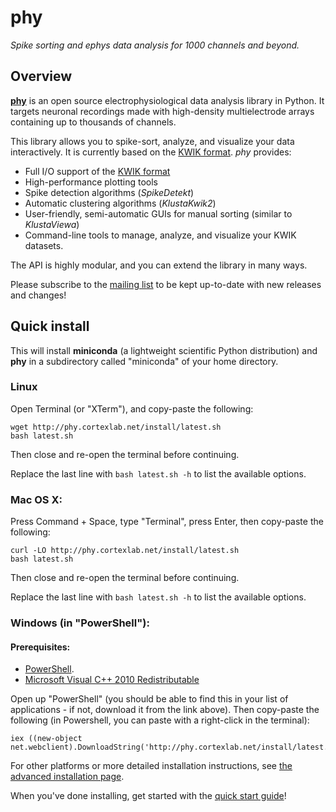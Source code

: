 # phy

_Spike sorting and ephys data analysis for 1000 channels and beyond._


## Overview

[**phy**](https://github.com/kwikteam/phy) is an open source electrophysiological data analysis library in Python. It targets neuronal recordings made with high-density multielectrode arrays containing up to thousands of channels.

This library allows you to spike-sort, analyze, and visualize your data interactively. It is currently based on the [KWIK format](kwik-format.md). *phy* provides:

* Full I/O support of the [KWIK format](kwik-format.md)
* High-performance plotting tools
* Spike detection algorithms (*SpikeDetekt*)
* Automatic clustering algorithms (*KlustaKwik2*)
* User-friendly, semi-automatic GUIs for manual sorting (similar to *KlustaViewa*)
* Command-line tools to manage, analyze, and visualize your KWIK datasets.

The API is highly modular, and you can extend the library in many ways.

Please subscribe to the [mailing list](https://groups.google.com/forum/#!forum/phy-users) to be kept up-to-date with new releases and changes!


## Quick install

This will install **miniconda** (a lightweight scientific Python distribution) and **phy** in a subdirectory called "miniconda" of your home directory.

### Linux
Open Terminal (or "XTerm"), and copy-paste the following:
```
wget http://phy.cortexlab.net/install/latest.sh
bash latest.sh
```
Then close and re-open the terminal before continuing.

Replace the last line with `bash latest.sh -h` to list the available options.

### Mac OS X:
Press Command + Space, type "Terminal", press Enter, then copy-paste the following:
```
curl -LO http://phy.cortexlab.net/install/latest.sh
bash latest.sh
```
Then close and re-open the terminal before continuing.

Replace the last line with `bash latest.sh -h` to list the available options.

### Windows (in "PowerShell"):

#### Prerequisites:
- [PowerShell](http://social.technet.microsoft.com/wiki/contents/articles/21016.how-to-install-windows-powershell-4-0.aspx).
- [Microsoft Visual C++ 2010 Redistributable](https://www.microsoft.com/en-gb/download/details.aspx?id=14632)

Open up "PowerShell" (you should be able to find this in your list of applications - if not, download it from the link above). Then copy-paste the following (in Powershell, you can paste with a right-click in the terminal):

```
iex ((new-object net.webclient).DownloadString('http://phy.cortexlab.net/install/latest.ps1'))
```

For other platforms or more detailed installation instructions, see [the advanced installation page](install.md).

When you've done installing, get started with the [quick start guide](quick-start.md)!

